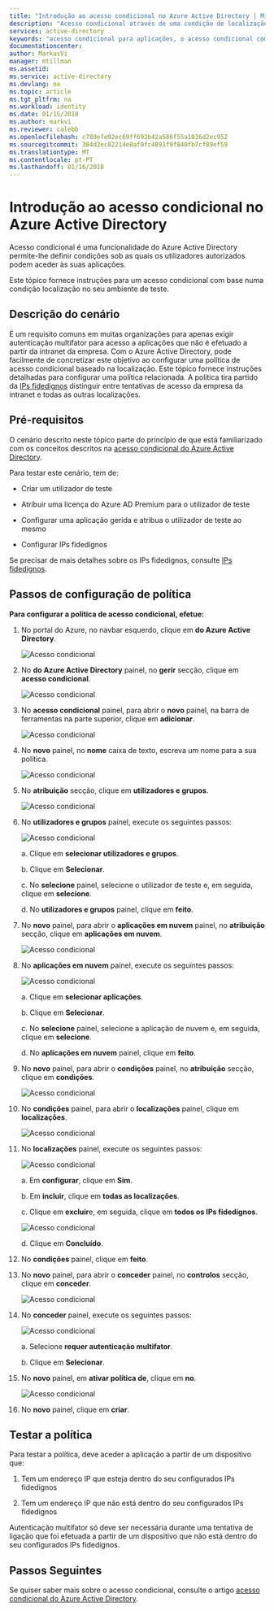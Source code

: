 ```yaml
---
title: "Introdução ao acesso condicional no Azure Active Directory | Microsoft Docs"
description: "Acesso condicional através de uma condição de localização de teste."
services: active-directory
keywords: "acesso condicional para aplicações, o acesso condicional com o Azure AD, o acesso seguro aos recursos da empresa, as políticas de acesso condicional"
documentationcenter: 
author: MarkusVi
manager: mtillman
ms.assetid: 
ms.service: active-directory
ms.devlang: na
ms.topic: article
ms.tgt_pltfrm: na
ms.workload: identity
ms.date: 01/15/2018
ms.author: markvi
ms.reviewer: calebb
ms.openlocfilehash: c780efe92ec69ff692b42a586f55a1036d2ec952
ms.sourcegitcommit: 384d2ec82214e8af0fc4891f9f840fb7cf89ef59
ms.translationtype: MT
ms.contentlocale: pt-PT
ms.lasthandoff: 01/16/2018
---
```

# <a name="get-started-with-conditional-access-in-azure-active-directory"></a>Introdução ao acesso condicional no Azure Active Directory

Acesso condicional é uma funcionalidade do Azure Active Directory permite-lhe definir condições sob as quais os utilizadores autorizados podem aceder às suas aplicações. 

Este tópico fornece instruções para um acesso condicional com base numa condição localização no seu ambiente de teste.  


## <a name="scenario-description"></a>Descrição do cenário

É um requisito comuns em muitas organizações para apenas exigir autenticação multifator para acesso a aplicações que não é efetuado a partir da intranet da empresa. Com o Azure Active Directory, pode facilmente de concretizar este objetivo ao configurar uma política de acesso condicional baseado na localização. Este tópico fornece instruções detalhadas para configurar uma política relacionada. A política tira partido da [IPs fidedignos](../multi-factor-authentication/multi-factor-authentication-whats-next.md#trusted-ips) distinguir entre tentativas de acesso da empresa da intranet e todas as outras localizações.


## <a name="prerequisites"></a>Pré-requisitos

O cenário descrito neste tópico parte do princípio de que está familiarizado com os conceitos descritos na [acesso condicional do Azure Active Directory](active-directory-conditional-access-azure-portal.md).

Para testar este cenário, tem de:

- Criar um utilizador de teste 

- Atribuir uma licença do Azure AD Premium para o utilizador de teste

- Configurar uma aplicação gerida e atribua o utilizador de teste ao mesmo

- Configurar IPs fidedignos

Se precisar de mais detalhes sobre os IPs fidedignos, consulte [IPs fidedignos](../multi-factor-authentication/multi-factor-authentication-whats-next.md#trusted-ips).


## <a name="policy-configuration-steps"></a>Passos de configuração de política

**Para configurar a política de acesso condicional, efetue:**

1. No portal do Azure, no navbar esquerdo, clique em **do Azure Active Directory**. 

    ![Acesso condicional](./media/active-directory-conditional-access-azure-portal-get-started/01.png)

2. No **do Azure Active Directory** painel, no **gerir** secção, clique em **acesso condicional**.

    ![Acesso condicional](./media/active-directory-conditional-access-azure-portal-get-started/02.png)
 
3. No **acesso condicional** painel, para abrir o **novo** painel, na barra de ferramentas na parte superior, clique em **adicionar**.

    ![Acesso condicional](./media/active-directory-conditional-access-azure-portal-get-started/03.png)

4. No **novo** painel, no **nome** caixa de texto, escreva um nome para a sua política.

    ![Acesso condicional](./media/active-directory-conditional-access-azure-portal-get-started/04.png)

5. No **atribuição** secção, clique em **utilizadores e grupos**.

    ![Acesso condicional](./media/active-directory-conditional-access-azure-portal-get-started/05.png)

6. No **utilizadores e grupos** painel, execute os seguintes passos:

    ![Acesso condicional](./media/active-directory-conditional-access-azure-portal-get-started/06.png)

    a. Clique em **selecionar utilizadores e grupos**.

    b. Clique em **Selecionar**.

    c. No **selecione** painel, selecione o utilizador de teste e, em seguida, clique em **selecione**.

    d. No **utilizadores e grupos** painel, clique em **feito**.

7. No **novo** painel, para abrir o **aplicações em nuvem** painel, no **atribuição** secção, clique em **aplicações em nuvem**.

    ![Acesso condicional](./media/active-directory-conditional-access-azure-portal-get-started/07.png)

8. No **aplicações em nuvem** painel, execute os seguintes passos:

    ![Acesso condicional](./media/active-directory-conditional-access-azure-portal-get-started/08.png)

    a. Clique em **selecionar aplicações**.

    b. Clique em **Selecionar**.

    c. No **selecione** painel, selecione a aplicação de nuvem e, em seguida, clique em **selecione**.

    d. No **aplicações em nuvem** painel, clique em **feito**.

9. No **novo** painel, para abrir o **condições** painel, no **atribuição** secção, clique em **condições**.

    ![Acesso condicional](./media/active-directory-conditional-access-azure-portal-get-started/09.png)

10. No **condições** painel, para abrir o **localizações** painel, clique em **localizações**.

    ![Acesso condicional](./media/active-directory-conditional-access-azure-portal-get-started/10.png)

11. No **localizações** painel, execute os seguintes passos:

    ![Acesso condicional](./media/active-directory-conditional-access-azure-portal-get-started/11.png)

    a. Em **configurar**, clique em **Sim**.

    b. Em **incluir**, clique em **todas as localizações**.

    c. Clique em **excluir**e, em seguida, clique em **todos os IPs fidedignos**.

    ![Acesso condicional](./media/active-directory-conditional-access-azure-portal-get-started/12.png)

    d. Clique em **Concluído**.

12. No **condições** painel, clique em **feito**.

13. No **novo** painel, para abrir o **conceder** painel, no **controlos** secção, clique em **conceder**.

    ![Acesso condicional](./media/active-directory-conditional-access-azure-portal-get-started/13.png)

14. No **conceder** painel, execute os seguintes passos:

    ![Acesso condicional](./media/active-directory-conditional-access-azure-portal-get-started/14.png)

    a. Selecione **requer autenticação multifator**.

    b. Clique em **Selecionar**.

15. No **novo** painel, em **ativar política de**, clique em **no**.

    ![Acesso condicional](./media/active-directory-conditional-access-azure-portal-get-started/15.png)

16. No **novo** painel, clique em **criar**.


## <a name="testing-the-policy"></a>Testar a política

Para testar a política, deve aceder a aplicação a partir de um dispositivo que: 

1. Tem um endereço IP que esteja dentro do seu configurados IPs fidedignos 

1. Tem um endereço IP que não está dentro do seu configurados IPs fidedignos

Autenticação multifator só deve ser necessária durante uma tentativa de ligação que foi efetuada a partir de um dispositivo que não está dentro do seu configurados IPs fidedignos. 


## <a name="next-steps"></a>Passos Seguintes

Se quiser saber mais sobre o acesso condicional, consulte o artigo [acesso condicional do Azure Active Directory](active-directory-conditional-access-azure-portal.md).

